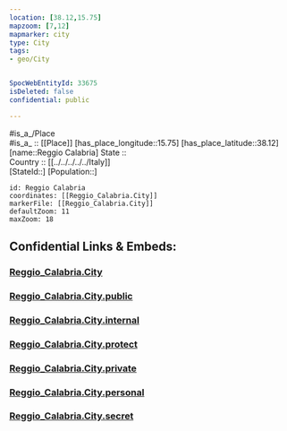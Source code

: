 ```yaml
---
location: [38.12,15.75] 
mapzoom: [7,12] 
mapmarker: city 
type: City
tags:
- geo/City


SpocWebEntityId: 33675
isDeleted: false
confidential: public

---
```

#is_a_/Place  
#is_a_ :: [[Place]] 
[has_place_longitude::15.75] 
[has_place_latitude::38.12] 
[name::Reggio Calabria] 
State ::  
Country :: [[../../../../../Italy]]  
[StateId::] 
[Population::] 



```leaflet
id: Reggio Calabria
coordinates: [[Reggio_Calabria.City]] 
markerFile: [[Reggio_Calabria.City]] 
defaultZoom: 11 
maxZoom: 18
```


## Confidential Links & Embeds: 

### [Reggio_Calabria.City](/_Standards/Earth/Continent/Europe/Europe~South/Italy/regions~Italy/Calabria/Reggio_Calabria.Province/City/Reggio_Calabria.City.md) 

### [Reggio_Calabria.City.public](/_public/Earth/Continent/Europe/Europe~South/Italy/regions~Italy/Calabria/Reggio_Calabria.Province/City/Reggio_Calabria.City.public.md) 

### [Reggio_Calabria.City.internal](/_internal/Earth/Continent/Europe/Europe~South/Italy/regions~Italy/Calabria/Reggio_Calabria.Province/City/Reggio_Calabria.City.internal.md) 

### [Reggio_Calabria.City.protect](/_protect/Earth/Continent/Europe/Europe~South/Italy/regions~Italy/Calabria/Reggio_Calabria.Province/City/Reggio_Calabria.City.protect.md) 

### [Reggio_Calabria.City.private](/_private/Earth/Continent/Europe/Europe~South/Italy/regions~Italy/Calabria/Reggio_Calabria.Province/City/Reggio_Calabria.City.private.md) 

### [Reggio_Calabria.City.personal](/_personal/Earth/Continent/Europe/Europe~South/Italy/regions~Italy/Calabria/Reggio_Calabria.Province/City/Reggio_Calabria.City.personal.md) 

### [Reggio_Calabria.City.secret](/_secret/Earth/Continent/Europe/Europe~South/Italy/regions~Italy/Calabria/Reggio_Calabria.Province/City/Reggio_Calabria.City.secret.md)

